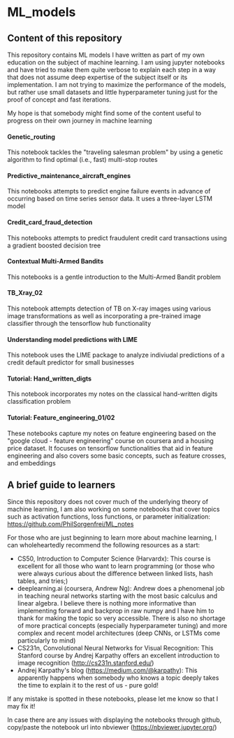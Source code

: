 # ML_models

## Content of this repository

This repository contains ML models I have written as part of my own education on the subject of machine learning. I am using jupyter notebooks and have tried to make them quite verbose to explain each step in a way that does not assume deep expertise of the subject itself or its implementation. I am not trying to maximize the performance of the models, but rather use small datasets and little hyperparameter tuning just for the proof of concept and fast iterations.  

My hope is that somebody might find some of the content useful to progress on their own journey in machine learning

#### Genetic_routing
This notebook tackles the "traveling salesman problem" by using a genetic algorithm to find optimal (i.e., fast) multi-stop routes

#### Predictive_maintenance_aircraft_engines
This notebooks attempts to predict engine failure events in advance of occurring based on time series sensor data. It uses a three-layer LSTM model

#### Credit_card_fraud_detection
This notebooks attempts to predict fraudulent credit card transactions using a gradient boosted decision tree

#### Contextual Multi-Armed Bandits 
This notebooks is a gentle introduction to the Multi-Armed Bandit problem 

#### TB_Xray_02 
This notebook attempts detection of TB on X-ray images using various image transformations as well as incorporating a pre-trained image classifier through the tensorflow hub functionality

#### Understanding model predictions with LIME
This notebook uses the LIME package to analyze indiviudal predictions of a credit default predictor for small businesses 

#### Tutorial: Hand_written_digts
This notebook incorporates my notes on the classical hand-written digits classification problem

#### Tutorial: Feature_engineering_01/02 
These notebooks capture my notes on feature engineering based on the "google cloud - feature engineering" course on coursera and a housing price dataset. It focuses on tensorflow functionalities that aid in feature engineering and also covers some basic concepts, such as feature crosses, and embeddings


## A brief guide to learners

Since this repository does not cover much of the underlying theory of machine learning, I am also working on some notebooks that cover topics such as activation functions, loss functions, or parameter initialization: https://github.com/PhilSorgenfrei/ML_notes 

For those who are just beginning to learn more about machine learning, I can wholeheartedly recommend the following resources as a start: 

- CS50, Introduction to Computer Science (Harvardx): This course is excellent for all those who want to learn programming (or those who were always curious about the difference between linked lists, hash tables, and tries;) 
- deeplearning.ai (coursera, Andrew Ng): Andrew does a phenomenal job in teaching neural networks starting with the most basic calculus and linear algebra. I believe there is nothing more informative than implementing forward and backprop in raw numpy and I have him to thank for making the topic so very accessible. There is also no shortage of more practical concepts (especially hyperparameter tuning) and more complex and recent model architectures (deep CNNs, or LSTMs come particularly to mind)
- CS231n, Convolutional Neural Networks for Visual Recognition: This Stanford course by Andrej Karpathy offers an excellent introduction to image recognition (http://cs231n.stanford.edu/)
- Andrej Karpathy's blog (https://medium.com/@karpathy): This apparently happens when somebody who knows a topic deeply takes the time to explain it to the rest of us - pure gold! 

If any mistake is spotted in these notebooks, please let me know so that I may fix it! 

In case there are any issues with displaying the notebooks through github, copy/paste the notebook url into nbviewer (https://nbviewer.jupyter.org/)
